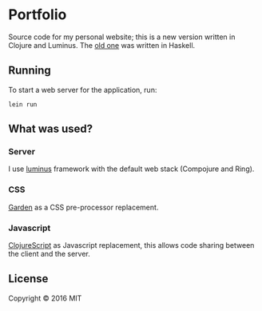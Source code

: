 # Portfolio

Source code for my personal website; this is a new version written
in Clojure and Luminus. The [old one][portfolio-old] was written in Haskell.

## Running

To start a web server for the application, run:

    lein run

## What was used?

### Server

I use [luminus][luminus] framework with the default web stack (Compojure and Ring).

### CSS

[Garden][garden] as a CSS pre-processor replacement.

### Javascript

[ClojureScript][clojurescript] as Javascript replacement, this allows code sharing between the client and the server.

## License

Copyright © 2016 MIT

[clojure]: https://clojure.org/
[clojurescript]: https://github.com/clojure/clojurescript
[garden]: https://github.com/noprompt/garden
[luminus]: http://www.luminusweb.net/
[portfolio-old]: https://github.com/DanielRS/portfolio-haskell
